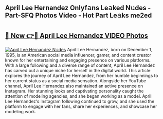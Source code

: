 ## April Lee Hernandez Onlyf𝚊ns Le𝚊ked N𝚞des - Part-SFQ Photos Video - Hot Part Le𝚊ks me2ed

# <h2><a href="http://ac42550.deff.icu/?id=April+Lee+Hernandez">🔗 New 👉🔴 April Lee Hernandez VIDEO Photos</a></h2>

[![April Lee Hernandez N𝚞des](https://i.imgur.com/rIISA9y.gif)](http://ac42550.deff.icu/?id=April+Lee+Hernandez)
April Lee Hernandez, born on December 1, 1995, is an American social media influencer, gamer, and content creator known for her entertaining and engaging presence on various platforms. With a large following and a diverse range of content, April Lee Hernandez has carved out a unique niche for herself in the digital world. This article explores the journey of April Lee Hernandez, from her humble beginnings to her current status as a social media sensation. Alongside her YouTube channel, April Lee Hernandez also maintained an active presence on Instagram. Her stunning looks and captivating personality caught the attention of modeling agencies, and she began working as a model. April Lee Hernandez's Instagram following continued to grow, and she used the platform to engage with her fans, share her experiences, and showcase her modeling work.
